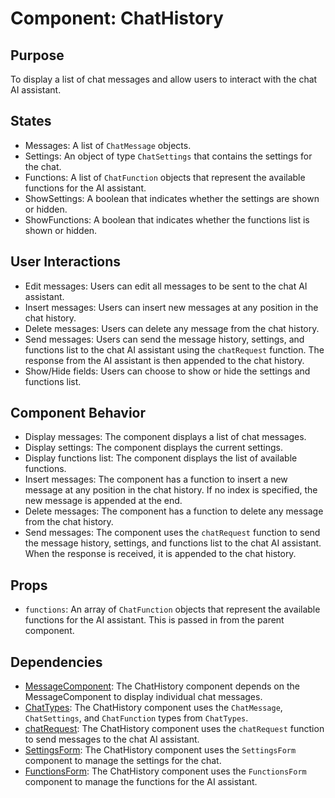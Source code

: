 # Component: ChatHistory

## Purpose

To display a list of chat messages and allow users to interact with the chat AI assistant.

## States

- Messages: A list of `ChatMessage` objects.
- Settings: An object of type `ChatSettings` that contains the settings for the chat.
- Functions: A list of `ChatFunction` objects that represent the available functions for the AI assistant.
- ShowSettings: A boolean that indicates whether the settings are shown or hidden.
- ShowFunctions: A boolean that indicates whether the functions list is shown or hidden.

## User Interactions

- Edit messages: Users can edit all messages to be sent to the chat AI assistant.
- Insert messages: Users can insert new messages at any position in the chat history.
- Delete messages: Users can delete any message from the chat history.
- Send messages: Users can send the message history, settings, and functions list to the chat AI assistant using the `chatRequest` function. The response from the AI assistant is then appended to the chat history.
- Show/Hide fields: Users can choose to show or hide the settings and functions list.

## Component Behavior

- Display messages: The component displays a list of chat messages.
- Display settings: The component displays the current settings.
- Display functions list: The component displays the list of available functions.
- Insert messages: The component has a function to insert a new message at any position in the chat history. If no index is specified, the new message is appended at the end.
- Delete messages: The component has a function to delete any message from the chat history.
- Send messages: The component uses the `chatRequest` function to send the message history, settings, and functions list to the chat AI assistant. When the response is received, it is appended to the chat history.

## Props

- `functions`: An array of `ChatFunction` objects that represent the available functions for the AI assistant. This is passed in from the parent component.

## Dependencies

- [MessageComponent](MessageComponent.md): The ChatHistory component depends on the MessageComponent to display individual chat messages.
- [ChatTypes](../types/ChatTypes.md): The ChatHistory component uses the `ChatMessage`, `ChatSettings`, and `ChatFunction` types from `ChatTypes`.
- [chatRequest](../functions/chatRequest.md): The ChatHistory component uses the `chatRequest` function to send messages to the chat AI assistant.
- [SettingsForm](SettingsForm.md): The ChatHistory component uses the `SettingsForm` component to manage the settings for the chat.
- [FunctionsForm](FunctionsForm.md): The ChatHistory component uses the `FunctionsForm` component to manage the functions for the AI assistant.
